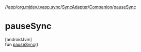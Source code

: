 //[app](../../../../index.md)/[org.mjdev.tvapp.sync](../../index.md)/[SyncAdapter](../index.md)/[Companion](index.md)/[pauseSync](pause-sync.md)

# pauseSync

[androidJvm]\
fun [pauseSync](pause-sync.md)()
